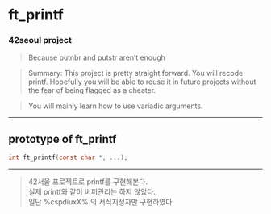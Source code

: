 # ft_printf
### 42seoul project
> Because putnbr and putstr aren’t enough

> Summary: This project is pretty straight forward. You will recode printf. Hopefully you will be able to reuse it in future projects without the fear of being flagged as a cheater.

> You will mainly learn how to use variadic arguments.

___
## prototype of ft_printf
```c
int ft_printf(const char *, ...);
```
___
> 42서울 프로젝트로 printf를 구현해본다.   
> 실제 printf와 같이 버퍼관리는 하지 않았다.   
일단 %cspdiuxX% 의 서식지정자만 구현하였다.
